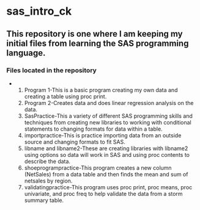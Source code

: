 # sas_intro_ck
## This repository is one where I am keeping my initial files from learning the SAS programming language.

### Files located in the repository
+ 1. Program 1-This is a basic program creating my own data and creating a table using proc print.
  2. Program 2-Creates data and does linear regression analysis on the data.
  3. SasPractice-This a variety of different SAS programming skills and techniques from creating new libraries to working with conditional statements to changing formats for data within a table.
  4. importpractice-This is practice importing data from an outside source and changing formats to fit SAS.
  5. libname and libname2-These are creating libraries with libname2 using options so data will work in SAS and using proc contents to describe the data.
  6. shoeprogrampractice-This program creates a new column (NetSales) from a data table and then finds the mean and sum of netsales by region.
  7. validatingpractice-This program uses proc print, proc means, proc univariate, and proc freq to help validate the data from a storm summary table.  

